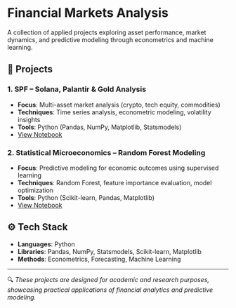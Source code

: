# Financial Markets Analysis  

A collection of applied projects exploring asset performance, market dynamics, and predictive modeling through econometrics and machine learning.  

## 📂 Projects  

### 1. SPF – Solana, Palantir & Gold Analysis  
- **Focus**: Multi-asset market analysis (crypto, tech equity, commodities)  
- **Techniques**: Time series analysis, econometric modeling, volatility insights  
- **Tools**: Python (Pandas, NumPy, Matplotlib, Statsmodels)  
- [View Notebook](Proiect_SPF_Solana_Palantir_Gold.ipynb)  

### 2. Statistical Microeconomics – Random Forest Modeling  
- **Focus**: Predictive modeling for economic outcomes using supervised learning  
- **Techniques**: Random Forest, feature importance evaluation, model optimization  
- **Tools**: Python (Scikit-learn, Pandas, Matplotlib)  
- [View Notebook](Proiect_Stat_Micro_Random_Forest.ipynb)  

## ⚙️ Tech Stack  
- **Languages**: Python  
- **Libraries**: Pandas, NumPy, Statsmodels, Scikit-learn, Matplotlib  
- **Methods**: Econometrics, Forecasting, Machine Learning  

---

🔍 *These projects are designed for academic and research purposes, showcasing practical applications of financial analytics and predictive modeling.*
